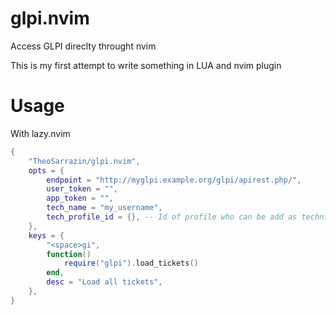 # glpi.nvim

Access GLPI direclty throught nvim

This is my first attempt to write something in LUA and nvim plugin

# Usage

With lazy.nvim

```lua
{
    "TheoSarrazin/glpi.nvim",
    opts = {
        endpoint = "http://myglpi.example.org/glpi/apirest.php/",
        user_token = "",
        app_token = "",
        tech_name = "my_username",
        tech_profile_id = {}, -- Id of profile who can be add as technician
    },
    keys = {
        "<space>gi",
        function()
            require("glpi").load_tickets()
        end,
        desc = "Load all tickets",
    },
}
```
